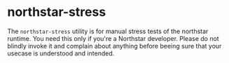 # northstar-stress

The `northstar-stress` utility is for manual stress tests of the northstar
runtime. You need this only if you're a Northstar developer. Please do not
blindly invoke it and complain about anything before beeing sure that your
usecase is understood and intended.
